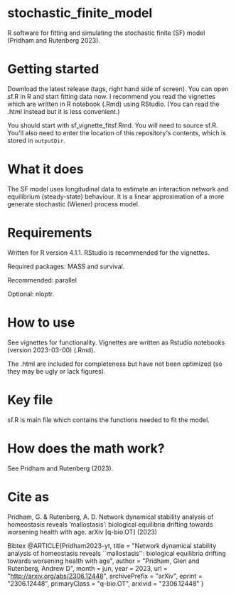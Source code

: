 # stochastic_finite_model
R software for fitting and simulating the stochastic finite (SF) model (Pridham and Rutenberg 2023).

# **Getting started**
Download the latest release (tags, right hand side of screen). You can open sf.R in R and start fitting data now. I recommend you read the vignettes which are written in R notebook (.Rmd) using RStudio. (You can read the .html instead but it is less convenient.)

You should start with sf_vignette_fitsf.Rmd. You will need to source sf.R. You'll also need to enter the location of this repository's contents, which is stored in `outputDir`.

# **What it does**
The SF model uses longitudinal data to estimate an interaction network and equilibrium (steady-state) behaviour. It is a linear approximation of a more generate stochastic (Wiener) process model.

# **Requirements**
Written for R version 4.1.1. RStudio is recommended for the vignettes.

Required packages: MASS and survival. 

Recommended: parallel

Optional: nloptr.

# **How to use**
See vignettes for functionality. Vignettes are written as Rstudio notebooks (version 2023-03-00) (.Rmd). 

The .html are included for completeness but have not been optimized (so they may be ugly or lack figures).

# **Key file**
sf.R is main file which contains the functions needed to fit the model.

# **How does the math work?**
See Pridham and Rutenberg (2023).

# **Cite as**
Pridham, G. & Rutenberg, A. D. Network dynamical stability analysis of homeostasis reveals ‘mallostasis’: biological equilibria drifting towards worsening health with age. arXiv [q-bio.OT] (2023)

Bibtex
@ARTICLE{Pridham2023-yt,
  title         = "Network dynamical stability analysis of homeostasis reveals
                   ``mallostasis'': biological equilibria drifting towards
                   worsening health with age",
  author        = "Pridham, Glen and Rutenberg, Andrew D",
  month         =  jun,
  year          =  2023,
  url           = "http://arxiv.org/abs/2306.12448",
  archivePrefix = "arXiv",
  eprint        = "2306.12448",
  primaryClass  = "q-bio.OT",
  arxivid       = "2306.12448"
}
